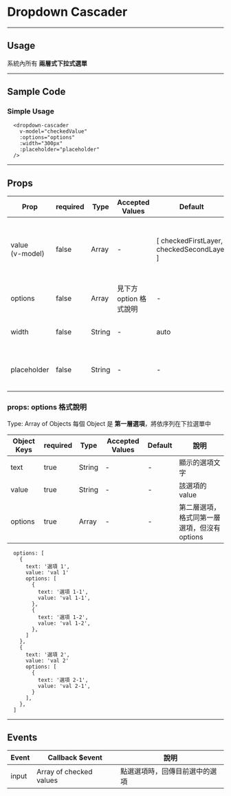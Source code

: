 # Dropdown Cascader
----------------

## Usage
系統內所有 **兩層式下拉式選單**

---
## Sample Code

### Simple Usage
```
  <dropdown-cascader
    v-model="checkedValue"
    :options="options"
    :width="300px"
    :placeholder="placeholder"
  />
```

---
## Props

| Prop | required | Type | Accepted Values | Default | 說明 |
|---|---|---|---|---|---|
| value<br>(v-model) | false | Array | - | [ checkedFirstLayer, checkedSecondLayer ] | 已選中的選項，依序是選中項目的第一層 value 和 第二層 value
| options | false | Array | 見下方 option 格式說明 | - | 下拉選單內的選項
| width | false | String | - | auto | 自訂下拉 Input 框寬度
| placeholder | false | String | - | - | 自訂沒選擇選項時顯示的placeholder

### props: options 格式說明

Type: Array of Objects
每個 Object 是 **第一層選項**，將依序列在下拉選單中

| Object Keys | required | Type | Accepted Values | Default | 說明 |
|---|---|---|---|---|---|
| text | true | String | - | - | 顯示的選項文字
| value | true | String | - | - | 該選項的 value
| options | true | Array | - | - | 第二層選項，格式同第一層選項，但沒有 options


```
  options: [
    {
      text: '選項 1',
      value: 'val 1'
      options: [
        {
          text: '選項 1-1',
          value: 'val 1-1',
        },
        {
          text: '選項 1-2',
          value: 'val 1-2',
        },
      ]
    },
    {
      text: '選項 2',
      value: 'val 2'
      options: [
        {
          text: '選項 2-1',
          value: 'val 2-1',
        }
      ],
    },
  ]
```

---
## Events

| Event | Callback $event | 說明 |
|---|---|---|
| input | Array of checked values | 點選選項時，回傳目前選中的選項